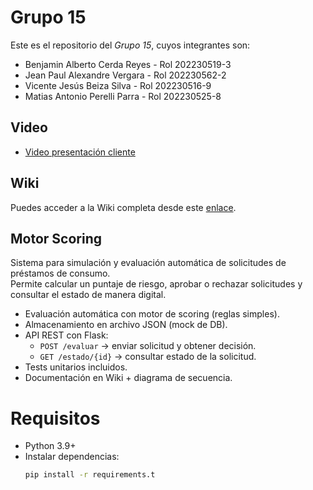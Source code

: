 # Grupo 15

Este es el repositorio del *Grupo 15*, cuyos integrantes son:

* Benjamin Alberto Cerda Reyes - Rol 202230519-3
* Jean Paul Alexandre Vergara - Rol 202230562-2
* Vicente Jesús Beiza Silva - Rol 202230516-9 
* Matias Antonio Perelli Parra - Rol 202230525-8

## Video

* [Video presentación cliente](https://aula.usm.cl/mod/resource/view.php?id=6926137)


## Wiki

Puedes acceder a la Wiki completa desde este [enlace](https://github.com/matiasperelli/GrupoSoftsy-2025-PROYINF/wiki).

## Motor Scoring

Sistema para simulación y evaluación automática de solicitudes de préstamos de consumo.  
Permite calcular un puntaje de riesgo, aprobar o rechazar solicitudes y consultar el estado de manera digital.

- Evaluación automática con motor de scoring (reglas simples).
- Almacenamiento en archivo JSON (mock de DB).
- API REST con Flask:
  - `POST /evaluar` → enviar solicitud y obtener decisión.
  - `GET /estado/{id}` → consultar estado de la solicitud.
- Tests unitarios incluidos.
- Documentación en Wiki + diagrama de secuencia.

# Requisitos
- Python 3.9+
- Instalar dependencias:
  ```bash
  pip install -r requirements.t
